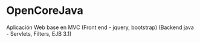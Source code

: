 # OpenCoreJava
Aplicación Web base en MVC (Front end - jquery, bootstrap) (Backend java - Servlets, Filters, EJB 3.1)
